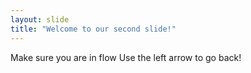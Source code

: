 ```yaml
---
layout: slide
title: "Welcome to our second slide!"
---
```

Make sure you are in flow
Use the left arrow to go back!
